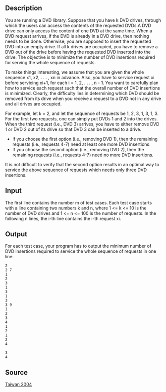 <h2>Description</h2><p>You are running a DVD library. Suppose that you have k DVD drives, through which the users can access the contents of the requested DVDs.A DVD drive can only access the content of one DVD at the same time. When a DVD request arrives, if the DVD is already in a DVD drive, then nothing needs to be done. Otherwise, you are supposed to insert the requested DVD into an empty drive. If all k drives are occupied, you have to remove a DVD out of the drive before having the requested DVD inserted into the drive. The objective is to minimize the number of DVD insertions required for serving the whole sequence of requests. 
</p>
To make things interesting, we assume that you are given the whole sequence x1, x2, . . . , xn in advance. Also, you have to service request xi before servicing xi+1, for each i = 1, 2, . . . , n - 1. You want to carefully plan how to service each request such that the overall number of DVD insertions is minimized. Clearly, the difficulty lies in determining which DVD should be removed from its drive when you receive a request to a DVD not in any drive and all drives are occupied.

For example, let k = 2, and let the sequence of requests be 1, 2, 3, 1, 3, 1, 3. For the first two requests, one can simply put DVDs 1 and 2 into the drives. When the third request (i.e., DVD 3) arrives, you have to either remove DVD 1 or DVD 2 out of its drive so that DVD 3 can be inserted to a drive.

<ul><li>If you choose the first option (i.e., removing DVD 1), then the remaining requests (i.e., requests 4-7) need at least one more DVD insertions.
<br></li><li>If you choose the second option (i.e., removing DVD 2), then the remaining requests (i.e., requests 4-7) need no more DVD insertions.</li></ul><p>
</p>It is not difficult to verify that the second option results in an optimal way to service the above sequence of requests which needs only three DVD insertions.<h2>Input</h2><p>The first line contains the number m of test cases. Each test case starts with a line containing two numbers k and n, where 1 &lt;= k &lt;= 10 is the number of DVD drives and 1 &lt;= n &lt;= 100 is the number of requests. In the following n lines, the i-th line contains the i-th request xi.</p><h2>Output</h2><p>For each test case, your program has to output the minimum number of DVD insertions required to service the whole sequence of requests in one line.</p><pre><code class="language-input1">2
2 7
1
2
3
1
3
1
3
3 9
1
2
3
4
1
2
1
2
4</code></pre><pre><code class="language-output1">3
4</code></pre><h2>Source</h2><a href="searchproblem?field=source&amp;key=Taiwan+2004">Taiwan 2004</a>